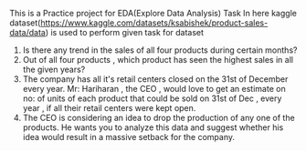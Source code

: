 This is a Practice project for EDA(Explore Data Analysis) Task
In here kaggle dataset(https://www.kaggle.com/datasets/ksabishek/product-sales-data/data) is used to perform given task for dataset
1) Is there any trend in the sales of all four products during certain months?
2) Out of all four products , which product has seen the highest sales in all the given years?
3) The company has all it's retail centers closed on the 31st of December every year. Mr: Hariharan , the CEO , would love to get an estimate on no: of units of each product that could be sold on 31st of Dec , every year , if all their retail centers were kept open.
4) The CEO is considering an idea to drop the production of any one of the products. He wants you to analyze this data and suggest whether his idea would result in a massive setback for the company.
